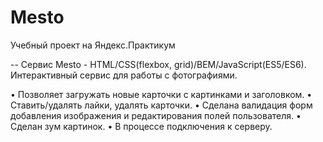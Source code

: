 # Mesto
Учебный проект на Яндекс.Практикум

-- Сервис Mesto - HTML/CSS(flexbox, grid)/BEM/JavaScript(ES5/ES6).
Интерактивный сервис для работы с фотографиями.

• Позволяет загружать новые карточки с картинками и заголовком.
• Ставить/удалять лайки, удалять карточки.
• Сделана валидация форм добавления изображения и редактирования полей пользователя.
• Сделан зум картинок.
• В процессе подключения к серверу.
